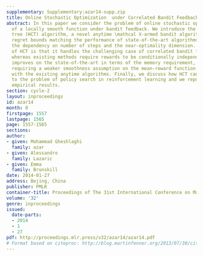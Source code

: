 ```yaml
---
supplementary: Supplementary:azar14-supp.zip
title: Online Stochastic Optimization  under Correlated Bandit Feedback
abstract: In this paper we consider the problem of online stochastic optimization
  of a locally smooth function under bandit feedback. We introduce the high-confidence
  tree (HCT) algorithm, a novel anytime \mathcal X-armed bandit algorithm, and derive
  regret bounds matching the performance of state-of-the-art algorithms in terms of
  the dependency on number of steps and the near-optimality dimension. The main advantage
  of HCT is that it handles the challenging case of correlated bandit feedback (reward),
  whereas existing methods require rewards to be conditionally independent. HCT also
  improves on the state-of-the-art in terms of the memory requirement, as well as
  requiring a weaker smoothness assumption on the mean-reward function in comparison
  with the existing anytime algorithms. Finally, we discuss how HCT can be applied
  to the problem of policy search in reinforcement learning and we report preliminary
  empirical results.
section: cycle-2
layout: inproceedings
id: azar14
month: 0
firstpage: 1557
lastpage: 1565
page: 1557-1565
sections: 
author:
- given: Mohammad Gheshlaghi
  family: azar
- given: Alessandro
  family: Lazaric
- given: Emma
  family: Brunskill
date: 2014-01-27
address: Bejing, China
publisher: PMLR
container-title: Proceedings of The 31st International Conference on Machine Learning
volume: '32'
genre: inproceedings
issued:
  date-parts:
  - 2014
  - 1
  - 27
pdf: http://proceedings.mlr.press/v32/azar14/azar14.pdf
# Format based on citeproc: http://blog.martinfenner.org/2013/07/30/citeproc-yaml-for-bibliographies/
---
```

